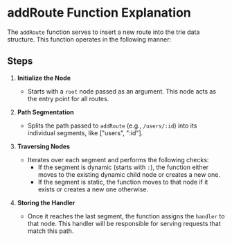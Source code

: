 # addRoute Function Explanation

The `addRoute` function serves to insert a new route into the trie data structure. This function operates in the following manner:

## Steps

1. **Initialize the Node**

    - Starts with a `root` node passed as an argument. This node acts as the entry point for all routes.

2. **Path Segmentation**

    - Splits the path passed to `addRoute` (e.g., `/users/:id`) into its individual segments, like ["users", ":id"].

3. **Traversing Nodes**

    - Iterates over each segment and performs the following checks:
        - If the segment is dynamic (starts with `:`), the function either moves to the existing dynamic child node or creates a new one.
        - If the segment is static, the function moves to that node if it exists or creates a new one otherwise.

4. **Storing the Handler**
    - Once it reaches the last segment, the function assigns the `handler` to that node. This handler will be responsible for serving requests that match this path.
